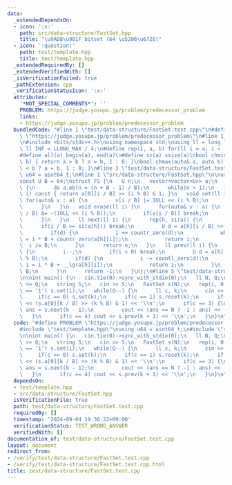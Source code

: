 ```yaml
---
data:
  _extendedDependsOn:
  - icon: ':x:'
    path: src/data-structure/FastSet.hpp
    title: "\u9AD8\u901F bitset (64 \u5206\u6728)"
  - icon: ':question:'
    path: test/template.hpp
    title: test/template.hpp
  _extendedRequiredBy: []
  _extendedVerifiedWith: []
  _isVerificationFailed: true
  _pathExtension: cpp
  _verificationStatusIcon: ':x:'
  attributes:
    '*NOT_SPECIAL_COMMENTS*': ''
    PROBLEM: https://judge.yosupo.jp/problem/predecessor_problem
    links:
    - https://judge.yosupo.jp/problem/predecessor_problem
  bundledCode: "#line 1 \"test/data-structure/FastSet.test.cpp\"\n#define PROBLEM\
    \ \"https://judge.yosupo.jp/problem/predecessor_problem\"\n#line 1 \"test/template.hpp\"\
    \n#include <bits/stdc++.h>\nusing namespace std;\nusing ll = long long;\nconst\
    \ ll INF = LLONG_MAX / 4;\n#define rep(i, a, b) for(ll i = a; i < (b); i++)\n\
    #define all(a) begin(a), end(a)\n#define sz(a) ssize(a)\nbool chmin(auto& a, auto\
    \ b) { return a > b ? a = b, 1 : 0; }\nbool chmax(auto& a, auto b) { return a\
    \ < b ? a = b, 1 : 0; }\n#line 3 \"test/data-structure/FastSet.test.cpp\"\nusing\
    \ u64 = uint64_t;\n#line 1 \"src/data-structure/FastSet.hpp\"\n\nusing U = uint64_t;\n\
    const U B = 64;\nstruct FS {\n   U n;\n   vector<vector<U>> a;\n   FS(U n) : n(n)\
    \ {\n      do a.eb(n = (n + B - 1) / B);\n      while(n > 1);\n   }\n   bool operator[](ll\
    \ i) const { return a[0][i / B] >> (i % B) & 1; }\n   void set(ll i) {\n     \
    \ for(auto& v : a) {\n         v[i / B] |= 1ULL << (i % B);\n         i /= B;\n\
    \      }\n   }\n   void erase(ll i) {\n      for(auto& v : a) {\n         v[i\
    \ / B] &= ~(1ULL << (i % B));\n         if(v[i / B]) break;\n         i /= B;\n\
    \      }\n   }\n   ll next(ll i) {\n      rep(h, si(a)) {\n         i++;\n   \
    \      if(i / B >= si(a[h])) break;\n         U d = a[h][i / B] >> (i % B);\n\
    \         if(d) {\n            i += countr_zero(d);\n            while(h--) i\
    \ = i * B + countr_zero(a[h][i]);\n            return i;\n         }\n       \
    \  i /= B;\n      }\n      return n;\n   }\n   ll prev(ll i) {\n      rep(h, si(a))\
    \ {\n         i--;\n         if(i < 0) break;\n         U d = a[h][i / B] << (~i\
    \ % B);\n         if(d) {\n            i -= countl_zero(d);\n            while(h--)\
    \ i = i * B + __lg(a[h][i]);\n            return i;\n         }\n         i /=\
    \ B;\n      }\n      return -1;\n   }\n};\n#line 5 \"test/data-structure/FastSet.test.cpp\"\
    \n\nint main() {\n   cin.tie(0)->sync_with_stdio(0);\n   ll N, Q;\n   cin >> N\
    \ >> Q;\n   string S;\n   cin >> S;\n   FastSet s(N);\n   rep(i, 0, N) if(S[i]\
    \ == '1') s.set(i);\n   while(Q--) {\n      ll c, k;\n      cin >> c >> k;\n \
    \     if(c == 0) s.set(k);\n      if(c == 1) s.reset(k);\n      if(c == 2) cout\
    \ << (s.a[0][k / B] >> (k % B) & 1) << '\\n';\n      if(c == 3) {\n         ll\
    \ ans = s.next(k - 1);\n         cout << (ans == N ? -1 : ans) << '\\n';\n   \
    \   }\n      if(c == 4) cout << s.prev(k + 1) << '\\n';\n   }\n}\n"
  code: "#define PROBLEM \"https://judge.yosupo.jp/problem/predecessor_problem\"\n\
    #include \"test/template.hpp\"\nusing u64 = uint64_t;\n#include \"src/data-structure/FastSet.hpp\"\
    \n\nint main() {\n   cin.tie(0)->sync_with_stdio(0);\n   ll N, Q;\n   cin >> N\
    \ >> Q;\n   string S;\n   cin >> S;\n   FastSet s(N);\n   rep(i, 0, N) if(S[i]\
    \ == '1') s.set(i);\n   while(Q--) {\n      ll c, k;\n      cin >> c >> k;\n \
    \     if(c == 0) s.set(k);\n      if(c == 1) s.reset(k);\n      if(c == 2) cout\
    \ << (s.a[0][k / B] >> (k % B) & 1) << '\\n';\n      if(c == 3) {\n         ll\
    \ ans = s.next(k - 1);\n         cout << (ans == N ? -1 : ans) << '\\n';\n   \
    \   }\n      if(c == 4) cout << s.prev(k + 1) << '\\n';\n   }\n}\n"
  dependsOn:
  - test/template.hpp
  - src/data-structure/FastSet.hpp
  isVerificationFile: true
  path: test/data-structure/FastSet.test.cpp
  requiredBy: []
  timestamp: '2024-09-04 19:36:22+09:00'
  verificationStatus: TEST_WRONG_ANSWER
  verifiedWith: []
documentation_of: test/data-structure/FastSet.test.cpp
layout: document
redirect_from:
- /verify/test/data-structure/FastSet.test.cpp
- /verify/test/data-structure/FastSet.test.cpp.html
title: test/data-structure/FastSet.test.cpp
---
```

